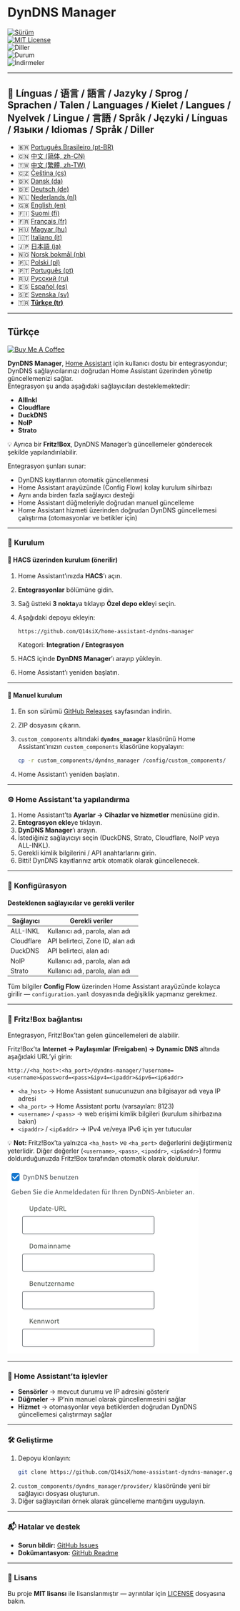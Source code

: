 # DynDNS Manager

[![Sürüm](https://img.shields.io/github/v/release/Q14siX/home-assistant-dyndns-manager)](https://github.com/Q14siX/home-assistant-dyndns-manager/releases)  
[![MIT License](https://img.shields.io/badge/License-MIT-green.svg)](LICENSE)  
![Diller](https://img.shields.io/badge/languages-20-blue.svg)  
![Durum](https://img.shields.io/badge/status-stable-brightgreen.svg)  
![İndirmeler](https://img.shields.io/github/downloads/Q14siX/home-assistant-dyndns-manager/total)

---

## 📌 Línguas / 语言 / 語言 / Jazyky / Sprog / Sprachen / Talen / Languages / Kielet / Langues / Nyelvek / Lingue / 言語 / Språk / Języki / Línguas / Языки / Idiomas / Språk / Diller

- 🇧🇷 [Português Brasileiro (pt-BR)](https://github.com/Q14siX/home-assistant-dyndns-manager/blob/main/README/README_PT-BR.md#portugues-brasileiro)
- 🇨🇳 [中文 (简体, zh-CN)](https://github.com/Q14siX/home-assistant-dyndns-manager/blob/main/README/README_ZH-CN.md#简体中文)
- 🇹🇼 [中文 (繁體, zh-TW)](https://github.com/Q14siX/home-assistant-dyndns-manager/blob/main/README/README_ZH-TW.md#繁體中文)
- 🇨🇿 [Čeština (cs)](https://github.com/Q14siX/home-assistant-dyndns-manager/blob/main/README/README_CS.md#czech)
- 🇩🇰 [Dansk (da)](https://github.com/Q14siX/home-assistant-dyndns-manager/blob/main/README/README_DA.md#dansk)
- 🇩🇪 [Deutsch (de)](https://github.com/Q14siX/home-assistant-dyndns-manager/blob/main/README/README_DE.md#deutsch)
- 🇳🇱 [Nederlands (nl)](https://github.com/Q14siX/home-assistant-dyndns-manager/blob/main/README/README_NL.md#dutch)
- 🇬🇧 [English (en)](https://github.com/Q14siX/home-assistant-dyndns-manager/blob/main/README/README_EN.md#english)
- 🇫🇮 [Suomi (fi)](https://github.com/Q14siX/home-assistant-dyndns-manager/blob/main/README/README_FI.md#suomi)
- 🇫🇷 [Français (fr)](https://github.com/Q14siX/home-assistant-dyndns-manager/blob/main/README/README_FR.md#français)
- 🇭🇺 [Magyar (hu)](https://github.com/Q14siX/home-assistant-dyndns-manager/blob/main/README/README_HU.md#magyar)
- 🇮🇹 [Italiano (it)](https://github.com/Q14siX/home-assistant-dyndns-manager/blob/main/README/README_IT.md#italiano)
- 🇯🇵 [日本語 (ja)](https://github.com/Q14siX/home-assistant-dyndns-manager/blob/main/README/README_JA.md#日本語)
- 🇳🇴 [Norsk bokmål (nb)](https://github.com/Q14siX/home-assistant-dyndns-manager/blob/main/README/README_NB.md#norsk)
- 🇵🇱 [Polski (pl)](https://github.com/Q14siX/home-assistant-dyndns-manager/blob/main/README/README_PL.md#polski)
- 🇵🇹 [Português (pt)](https://github.com/Q14siX/home-assistant-dyndns-manager/blob/main/README/README_PT.md#português)
- 🇷🇺 [Русский (ru)](https://github.com/Q14siX/home-assistant-dyndns-manager/blob/main/README/README_RU.md#Русский)
- 🇪🇸 [Español (es)](https://github.com/Q14siX/home-assistant-dyndns-manager/blob/main/README/README_ES.md#español)
- 🇸🇪 [Svenska (sv)](https://github.com/Q14siX/home-assistant-dyndns-manager/blob/main/README/README_SV.md#svenska)
- 🇹🇷 [**Türkçe (tr)**](https://github.com/Q14siX/home-assistant-dyndns-manager/blob/main/README/README_TR.md#türkçe)

---

## Türkçe

[![Buy Me A Coffee](https://img.buymeacoffee.com/button-api/?text=Buy%20Stefan%20a%20tasty%20coffee&emoji=☕&slug=q14six&button_colour=FFDD00&font_colour=000000&font_family=Lato&outline_colour=000000&coffee_colour=ffffff)](https://buymeacoffee.com/q14six)

**DynDNS Manager**, [Home Assistant](https://www.home-assistant.io/) için kullanıcı dostu bir entegrasyondur; DynDNS sağlayıcılarınızı doğrudan Home Assistant üzerinden yönetip güncellemenizi sağlar.  
Entegrasyon şu anda aşağıdaki sağlayıcıları desteklemektedir:

- **AllInkl**
- **Cloudflare**
- **DuckDNS**
- **NoIP**
- **Strato**

💡 Ayrıca bir **Fritz!Box**, DynDNS Manager’a güncellemeler gönderecek şekilde yapılandırılabilir.

Entegrasyon şunları sunar:
- DynDNS kayıtlarının otomatik güncellenmesi
- Home Assistant arayüzünde (Config Flow) kolay kurulum sihirbazı
- Aynı anda birden fazla sağlayıcı desteği
- Home Assistant düğmeleriyle doğrudan manuel güncelleme
- Home Assistant hizmeti üzerinden doğrudan DynDNS güncellemesi çalıştırma (otomasyonlar ve betikler için)

---

### 🚀 Kurulum

#### 🔹 HACS üzerinden kurulum (önerilir)

1. Home Assistant’ınızda **HACS**’ı açın.
2. **Entegrasyonlar** bölümüne gidin.
3. Sağ üstteki **3 nokta**ya tıklayıp **Özel depo ekle**yi seçin.
4. Aşağıdaki depoyu ekleyin:

   ```
   https://github.com/Q14siX/home-assistant-dyndns-manager
   ```

   Kategori: **Integration / Entegrasyon**

5. HACS içinde **DynDNS Manager**’ı arayıp yükleyin.
6. Home Assistant’ı yeniden başlatın.

---

#### 🔹 Manuel kurulum

1. En son sürümü [GitHub Releases](https://github.com/Q14siX/home-assistant-dyndns-manager/releases) sayfasından indirin.
2. ZIP dosyasını çıkarın.
3. `custom_components` altındaki **`dyndns_manager`** klasörünü Home Assistant’ınızın `custom_components` klasörüne kopyalayın:

   ```bash
   cp -r custom_components/dyndns_manager /config/custom_components/
   ```

4. Home Assistant’ı yeniden başlatın.

---

### ⚙️ Home Assistant’ta yapılandırma

1. Home Assistant’ta **Ayarlar → Cihazlar ve hizmetler** menüsüne gidin.
2. **Entegrasyon ekle**ye tıklayın.
3. **DynDNS Manager**’ı arayın.
4. İstediğiniz sağlayıcıyı seçin (DuckDNS, Strato, Cloudflare, NoIP veya ALL-INKL).
5. Gerekli kimlik bilgilerini / API anahtarlarını girin.
6. Bitti! DynDNS kayıtlarınız artık otomatik olarak güncellenecek.

---

### 📄 Konfigürasyon

#### Desteklenen sağlayıcılar ve gerekli veriler

| Sağlayıcı  | Gerekli veriler |
|------------|-----------------|
| ALL-INKL   | Kullanıcı adı, parola, alan adı |
| Cloudflare | API belirteci, Zone ID, alan adı |
| DuckDNS    | API belirteci, alan adı |
| NoIP       | Kullanıcı adı, parola, alan adı |
| Strato     | Kullanıcı adı, parola, alan adı |

Tüm bilgiler **Config Flow** üzerinden Home Assistant arayüzünde kolayca girilir — `configuration.yaml` dosyasında değişiklik yapmanız gerekmez.

---

### 📡 Fritz!Box bağlantısı

Entegrasyon, Fritz!Box’tan gelen güncellemeleri de alabilir.

Fritz!Box’ta **Internet → Paylaşımlar (Freigaben) → Dynamic DNS** altında aşağıdaki URL’yi girin:

```
http://<ha_host>:<ha_port>/dyndns-manager/?username=<username>&password=<pass>&ipv4=<ipaddr>&ipv6=<ip6addr>
```

- `<ha_host>` → Home Assistant sunucunuzun ana bilgisayar adı veya IP adresi
- `<ha_port>` → Home Assistant portu (varsayılan: 8123)
- `<username>` / `<pass>` → web erişimi kimlik bilgileri (kurulum sihirbazına bakın)
- `<ipaddr>` / `<ip6addr>` → IPv4 ve/veya IPv6 için yer tutucular

💡 **Not:** Fritz!Box’ta yalnızca `<ha_host>` ve `<ha_port>` değerlerini değiştirmeniz yeterlidir. Diğer değerler (`<username>`, `<pass>`, `<ipaddr>`, `<ip6addr>`) formu doldurduğunuzda Fritz!Box tarafından otomatik olarak doldurulur.

![FRITZ!BOX giriş formu](https://raw.githubusercontent.com/Q14siX/home-assistant-dyndns-manager/master/images/FRITZ!Box.png)

---

### 🔘 Home Assistant’ta işlevler

- **Sensörler** → mevcut durumu ve IP adresini gösterir
- **Düğmeler** → IP’nin manuel olarak güncellenmesini sağlar
- **Hizmet** → otomasyonlar veya betiklerden doğrudan DynDNS güncellemesi çalıştırmayı sağlar

---

### 🛠 Geliştirme

1. Depoyu klonlayın:
   ```bash
   git clone https://github.com/Q14siX/home-assistant-dyndns-manager.git
   ```
2. `custom_components/dyndns_manager/provider/` klasöründe yeni bir sağlayıcı dosyası oluşturun.
3. Diğer sağlayıcıları örnek alarak güncelleme mantığını uygulayın.

---

### 📬 Hatalar ve destek

- **Sorun bildir:** [GitHub Issues](https://github.com/Q14siX/home-assistant-dyndns-manager/issues)  
- **Dokümantasyon:** [GitHub Readme](https://github.com/Q14siX/home-assistant-dyndns-manager)

---

### 📜 Lisans

Bu proje **MIT lisansı** ile lisanslanmıştır — ayrıntılar için [LICENSE](https://github.com/Q14siX/home-assistant-dyndns-manager/blob/main/LICENSE) dosyasına bakın.
